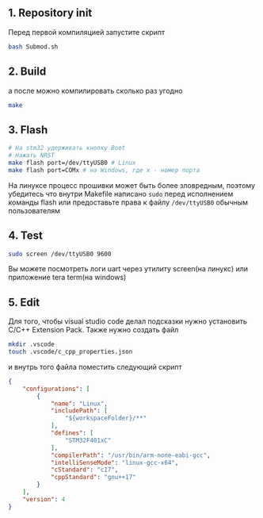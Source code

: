 ## 1. Repository init
Перед первой компиляцией запустите скрипт
```bash
bash Submod.sh
```

## 2. Build
а после можно компилировать сколько раз угодно
```bash
make
```

## 3. Flash
```bash
# На stm32 удерживать кнопку Boot
# Нажать NRST
make flash port=/dev/ttyUSB0 # Linux
make flash port=COMx # на Windows, где x - номер порта
```
На линуксе процесс прошивки может быть более зловредным, поэтому убедитесь что внутри Makefile написано `sudo` перед исполнением команды flash или предоставьте права к файлу `/dev/ttyUSB0` обычным пользователям

## 4. Test
```bash
sudo screen /dev/ttyUSB0 9600
```
Вы можете посмотреть логи uart через утилиту screen(на линукс) или приложение tera term(на windows)

## 5. Edit
Для того, чтобы visual studio code делал подсказки нужно установить C/C++ Extension Pack. Также нужно создать файл
```bash
mkdir .vscode
touch .vscode/c_cpp_properties.json
```
и внутрь того файла поместить следующий скрипт
```json
{
    "configurations": [
        {
            "name": "Linux",
            "includePath": [
                "${workspaceFolder}/**"
            ],
            "defines": [
                "STM32F401xC"
            ],
            "compilerPath": "/usr/bin/arm-none-eabi-gcc",
            "intelliSenseMode": "linux-gcc-x64",
            "cStandard": "c17",
            "cppStandard": "gnu++17"
        }
    ],
    "version": 4
}
```
